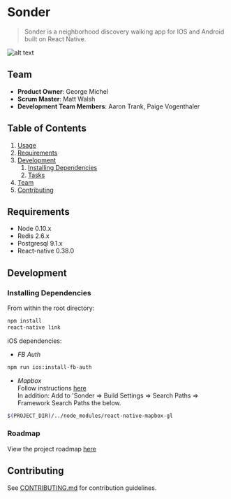 # Sonder

> Sonder is a neighborhood discovery walking app for IOS and Android built on React Native.

![alt text](https://github.com/wattmalsh/Sonder/raw/master/sonder.gif "Sonder")

## Team

  - __Product Owner__: George Michel
  - __Scrum Master__: Matt Walsh
  - __Development Team Members__: Aaron Trank, Paige Vogenthaler

## Table of Contents

1. [Usage](#usage)
1. [Requirements](#requirements)
1. [Development](#development)
    1. [Installing Dependencies](#installing-dependencies)
    1. [Tasks](#tasks)
1. [Team](#team)
1. [Contributing](#contributing)

## Requirements

- Node 0.10.x
- Redis 2.6.x
- Postgresql 9.1.x
- React-native 0.38.0

## Development

### Installing Dependencies

From within the root directory:

```sh
npm install
react-native link
```

iOS dependencies:
- *FB Auth*
```sh
npm run ios:install-fb-auth
```

- *Mapbox*<br />
Follow instructions [here](https://github.com/mapbox/react-native-mapbox-gl/blob/master/ios/install.md)<br />
In addition: Add to 'Sonder => Build Settings => Search Paths => Framework Search Paths the below.
```sh
$(PROJECT_DIR)/../node_modules/react-native-mapbox-gl
```

### Roadmap

View the project roadmap [here](https://waffle.io/MapReactor/MapReactor)


## Contributing

See [CONTRIBUTING.md](CONTRIBUTING.md) for contribution guidelines.

